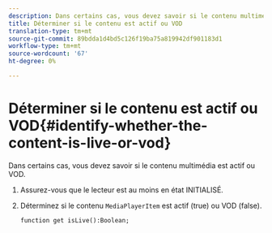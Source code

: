 ```yaml
---
description: Dans certains cas, vous devez savoir si le contenu multimédia est actif ou VOD.
title: Déterminer si le contenu est actif ou VOD
translation-type: tm+mt
source-git-commit: 89bdda1d4bd5c126f19ba75a819942df901183d1
workflow-type: tm+mt
source-wordcount: '67'
ht-degree: 0%

---
```



# Déterminer si le contenu est actif ou VOD{#identify-whether-the-content-is-live-or-vod}

Dans certains cas, vous devez savoir si le contenu multimédia est actif ou VOD.

1. Assurez-vous que le lecteur est au moins en état INITIALISÉ.
1. Déterminez si le contenu `MediaPlayerItem` est actif (true) ou VOD (false).

   ```
   function get isLive():Boolean;
   ```

